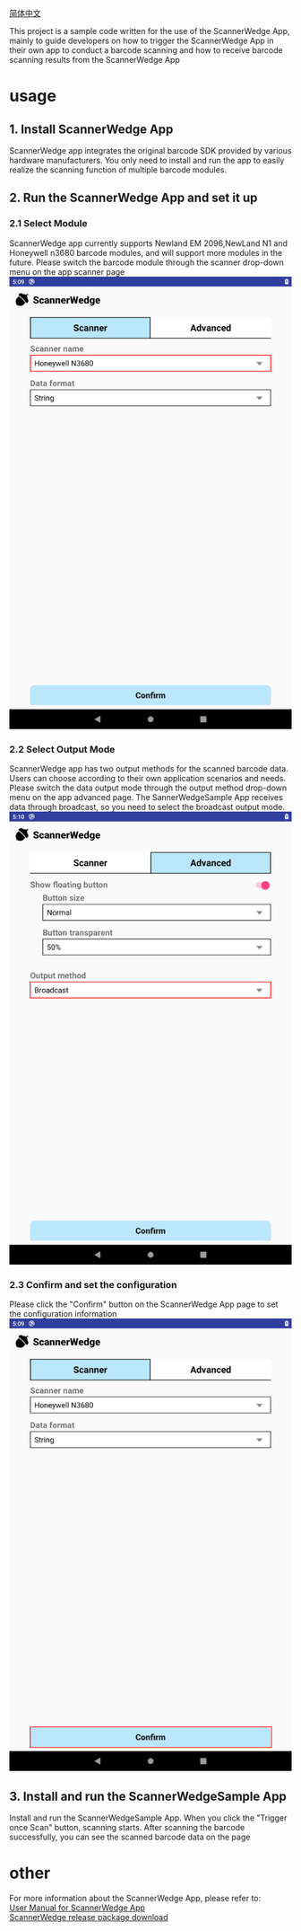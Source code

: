 [简体中文](https://github.com/AIM-Android/ScannerWedgeSample/blob/master/README_ZH.md)

This project is a sample code written for the use of the ScannerWedge App, mainly to guide developers on how to trigger the ScannerWedge App in their own app to conduct a barcode scanning and how to receive barcode scanning results from the ScannerWedge App 

# usage
## 1. Install ScannerWedge App
ScannerWedge app integrates the original barcode SDK provided by various hardware manufacturers. You only need to install and run the app to easily realize the scanning function of multiple barcode modules.

## 2. Run the ScannerWedge App and set it up 
### 2.1  Select Module
ScannerWedge app currently supports Newland EM 2096,NewLand N1 and Honeywell n3680 barcode modules, and will support more modules in the future. Please switch the barcode module through the scanner drop-down menu on the app scanner page
![](https://github.com/AIM-Android/ScannerWedgeSample/blob/master/images/scanner.png)

### 2.2 Select Output Mode
ScannerWedge app has two output methods for the scanned barcode data. Users can choose according to their own application scenarios and needs. Please switch the data output mode through the output method drop-down menu on the app advanced page.  The SannerWedgeSample App receives data through broadcast, so you need to select the broadcast output mode.
![](https://github.com/AIM-Android/ScannerWedgeSample/blob/master/images/output_method.png)

### 2.3  Confirm and set the configuration 
Please click the "Confirm" button on the ScannerWedge App page to set the configuration information 
![](https://github.com/AIM-Android/ScannerWedgeSample/blob/master/images/confirm.png)

## 3. Install and run the ScannerWedgeSample App
Install and run the ScannerWedgeSample App. When you click the "Trigger once Scan" button, scanning starts. After scanning the barcode successfully, you can see the scanned barcode data on the page

# other
For more information about the ScannerWedge App, please refer to:   
[User Manual  for ScannerWedge App](https://github.com/AIM-Android/ScannerWedgeSample/blob/master/doc/ScannerWedge_quick_start_guide_v1.0.pdf)  
[ScannerWedge release package download](https://github.com/AIM-Android/ScannerWedgeSample/blob/master/release/v1.0/ScannerWedge_20220316_V1.0.7z)
